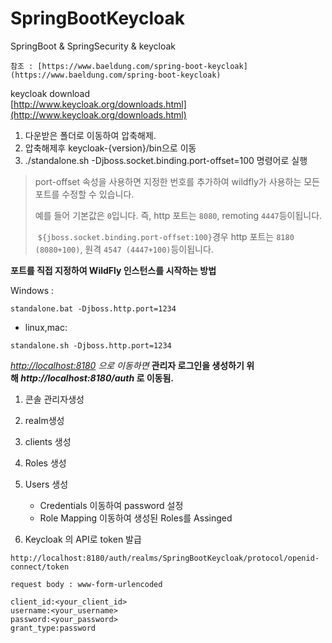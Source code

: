 # SpringBootKeycloak
SpringBoot &amp; SpringSecurity &amp; keycloak

```
참조 : [https://www.baeldung.com/spring-boot-keycloak](https://www.baeldung.com/spring-boot-keycloak)
```

keycloak download  
[http://www.keycloak.org/downloads.html](http://www.keycloak.org/downloads.html)

1. 다운받은 폴더로 이동하여 압축해제.
2. 압축해제후 keycloak-{version}/bin으로 이동
3. ./standalone.sh -Djboss.socket.binding.port-offset=100 명령어로 실행

> port-offset 속성을 사용하면 지정한 번호를 추가하여 wildfly가 사용하는 모든 포트를 수정할 수 있습니다.
>
>
> 예를 들어 기본값은 `0`입니다. 즉, http 포트는 `8080`, remoting `4447`등이됩니다.
>
>  `${jboss.socket.binding.port-offset:100}`경우 http 포트는 `8180 (8080+100)`, 원격 `4547 (4447+100)`등이됩니다.
>

**포트를 직접 지정하여 WildFly 인스턴스를 시작하는 방법**

Windows :

```
standalone.bat -Djboss.http.port=1234

```

- linux,mac:

```
standalone.sh -Djboss.http.port=1234

```

*[http://localhost:8180](http://localhost:8180/) 으로 이동하면*  **관리자 로그인을 생성하기 위해 *http://localhost:8180/auth* 로 이동됨.**

1. 콘솔 관리자생성
2. realm생성
3. clients 생성
4. Roles 생성
5. Users 생성
   - Credentials 이동하여 password 설정
   - Role Mapping 이동하여 생성된 Roles를 Assinged

1. Keycloak 의 API로 token 발급

```
http://localhost:8180/auth/realms/SpringBootKeycloak/protocol/openid-connect/token

request body : www-form-urlencoded

client_id:<your_client_id>
username:<your_username>
password:<your_password>
grant_type:password
```




>
